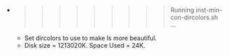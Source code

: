* >>>>>>>>> Running inst-min-con-dircolors.sh ...
  * Set dircolors to use  to make ls more beautiful.
  * Disk size = 1213020K. Space Used = 24K.
